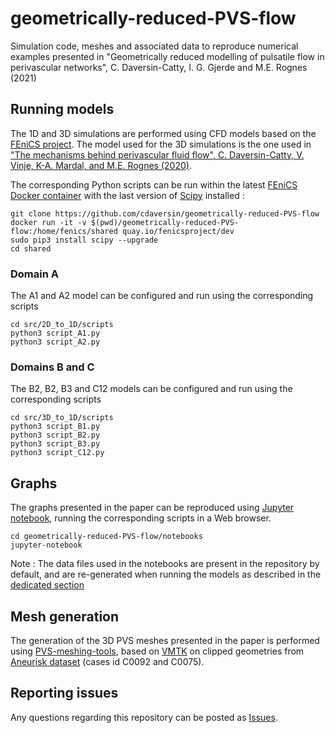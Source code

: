 # geometrically-reduced-PVS-flow

Simulation code, meshes and associated data to reproduce numerical examples presented in 
"Geometrically reduced modelling of pulsatile flow in
perivascular networks", C. Daversin-Catty, I. G. Gjerde and M.E. Rognes (2021)

## Running models

The 1D and 3D simulations are performed using CFD models based on the [FEniCS project](https://fenicsproject.org/).
The model used for the 3D simulations is the one used in ["The mechanisms behind perivascular fluid flow", C. Daversin-Catty, V. Vinje, K-A. Mardal, and M.E. Rognes (2020)](https://journals.plos.org/plosone/article/comments?id=10.1371/journal.pone.0244442).

The corresponding Python scripts can be run within the latest [FEniCS Docker container](https://quay.io/repository/fenicsproject/dev)
with the last version of [Scipy](https://www.scipy.org/) installed :
```
git clone https://github.com/cdaversin/geometrically-reduced-PVS-flow
docker run -it -v $(pwd)/geometrically-reduced-PVS-flow:/home/fenics/shared quay.io/fenicsproject/dev
sudo pip3 install scipy --upgrade
cd shared
```

### Domain A
The A1 and A2 model can be configured and run using the corresponding scripts
```
cd src/2D_to_1D/scripts
python3 script_A1.py
python3 script_A2.py
```

### Domains B and C
The B2, B2, B3 and C12 models can be configured and run using the corresponding scripts
```
cd src/3D_to_1D/scripts
python3 script_B1.py
python3 script_B2.py
python3 script_B3.py
python3 script_C12.py
```

## Graphs
The graphs presented in the paper can be reproduced using [Jupyter notebook](https://jupyter.org/),
running the corresponding scripts in a Web browser.
```
cd geometrically-reduced-PVS-flow/notebooks
jupyter-notebook
```
Note : The data files used in the notebooks are present in the repository by default, and are re-generated
when running the models as described in the [dedicated section](#models)

## Mesh generation
The generation of the 3D PVS meshes presented in the paper is performed using [PVS-meshing-tools](https://github.com/cdaversin/PVS-meshing-tools), based on [VMTK](http://www.vmtk.org/)
on clipped geometries from [Aneurisk dataset](http://ecm2.mathcs.emory.edu/aneuriskweb/repository) (cases id C0092 and C0075).

## Reporting issues
Any questions regarding this repository can be posted as [Issues](https://github.com/cdaversin/geometrically-reduced-PVS-flow/issues).
